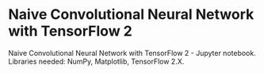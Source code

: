 # Naive Convolutional Neural Network with TensorFlow 2

Naive Convolutional Neural Network with TensorFlow 2 - Jupyter notebook. Libraries needed: NumPy, Matplotlib, TensorFlow 2.X.
